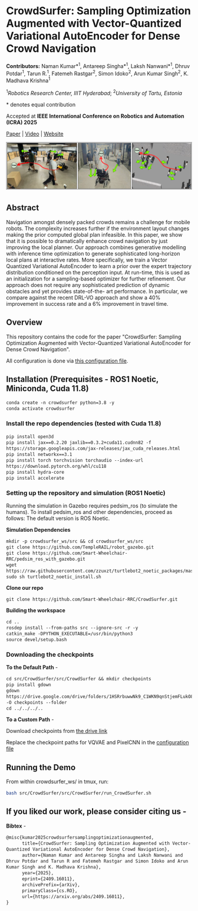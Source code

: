 # CrowdSurfer: Sampling Optimization Augmented with Vector-Quantized Variational AutoEncoder for Dense Crowd Navigation

**Contributors:** Naman Kumar*<sup>1</sup>, Antareep Singha*<sup>1</sup>, Laksh Nanwani\*<sup>1</sup>, Dhruv Potdar<sup>1</sup>, Tarun R.<sup>1</sup>, Fatemeh Rastgar<sup>2</sup>, Simon Idoko<sup>2</sup>, Arun Kumar Singh<sup>2</sup>, K. Madhava Krishna<sup>1</sup>

<sup>1</sup>_Robotics Research Center, IIIT Hyderabad_; <sup>2</sup>_University of Tartu, Estonia_

\* denotes equal contribution

Accepted at **IEEE International Conference on Robotics and Automation (ICRA) 2025**

[Paper](https://arxiv.org/abs/2409.16011) | [Video](https://youtu.be/BMDCYdxfaXM) | [Website](https://smart-wheelchair-rrc.github.io/CrowdSurfer-webpage/)

![teaser](./crowdsurfer.png)

## Abstract

Navigation amongst densely packed crowds remains a challenge for mobile robots. The complexity increases further if the environment layout changes making the prior computed global plan infeasible. In this paper, we show that it is possible to dramatically enhance crowd navigation by just improving the local planner. Our approach combines generative modelling with inference time optimization to generate sophisticated long-horizon local plans at interactive rates. More specifically, we train a Vector Quantized Variational AutoEncoder to learn a prior over the expert trajectory distribution conditioned on the perception input. At run-time, this is used as an initialization for a sampling-based optimizer for further refinement. Our approach does not require any sophisticated prediction of dynamic obstacles and yet provides state-of-the- art performance. In particular, we compare against the recent DRL-VO approach and show a 40% improvement in success rate and a 6% improvement in travel time.

## Overview

This repository contains the code for the paper "CrowdSurfer: Sampling Optimization Augmented with Vector-Quantized Variational AutoEncoder for Dense Crowd Navigation".

All configuration is done via [this configuration file](./src/CrowdSurfer/configuration/configuration.yaml).

## Installation (Prerequisites - ROS1 Noetic, Miniconda, Cuda 11.8)

```
conda create -n crowdsurfer python=3.8 -y
conda activate crowdsurfer
```

### Install the repo dependencies (tested with Cuda 11.8)
```
pip install open3d
pip install jax==0.2.20 jaxlib==0.3.2+cuda11.cudnn82 -f https://storage.googleapis.com/jax-releases/jax_cuda_releases.html
pip install networkx==3.1
pip install torch torchvision torchaudio --index-url https://download.pytorch.org/whl/cu118
pip install hydra-core
pip install accelerate
```

### Setting up the repository and simulation (ROS1 Noetic)

Running the simulation in Gazebo requires pedsim_ros (to simulate the humans).
To install pedsim_ros and other dependencies, proceed as follows:
The default version is ROS Noetic.

**Simulation Dependencies**
```
mkdir -p crowdsurfer_ws/src && cd crowdsurfer_ws/src
git clone https://github.com/TempleRAIL/robot_gazebo.git
git clone https://github.com/Smart-Wheelchair-RRC/pedsim_ros_with_gazebo.git
wget https://raw.githubusercontent.com/zzuxzt/turtlebot2_noetic_packages/master/turtlebot2_noetic_install.sh
sudo sh turtlebot2_noetic_install.sh
```

**Clone our repo**
```
git clone https://github.com/Smart-Wheelchair-RRC/CrowdSurfer.git
```

**Building the workspace**
```
cd ..
rosdep install --from-paths src --ignore-src -r -y
catkin_make -DPYTHON_EXECUTABLE=/usr/bin/python3
source devel/setup.bash
```

### Downloading the checkpoints
**To the Default Path** -
```
cd src/CrowdSurfer/src/CrowdSurfer && mkdir checkpoints
pip install gdown
gdown https://drive.google.com/drive/folders/1HSRrbuwwNk9_C1WKN9qnStjemFLukO8s -O checkpoints --folder
cd ../../../..
```

**To a Custom Path** -

Download checkpoints from [the drive link](https://drive.google.com/drive/folders/1HSRrbuwwNk9_C1WKN9qnStjemFLukO8s)

Replace the checkpoint paths for VQVAE and PixelCNN in the [configuration file](./src/CrowdSurfer/configuration/configuration.yaml)

## Running the Demo

From within crowdsurfer_ws/ in tmux, run:

```bash
bash src/CrowdSurfer/src/CrowdSurfer/run_CrowdSurfer.sh
```



## If you liked our work, please consider citing us -
**Bibtex** -
```
@misc{kumar2025crowdsurfersamplingoptimizationaugmented,
      title={CrowdSurfer: Sampling Optimization Augmented with Vector-Quantized Variational AutoEncoder for Dense Crowd Navigation}, 
      author={Naman Kumar and Antareep Singha and Laksh Nanwani and Dhruv Potdar and Tarun R and Fatemeh Rastgar and Simon Idoko and Arun Kumar Singh and K. Madhava Krishna},
      year={2025},
      eprint={2409.16011},
      archivePrefix={arXiv},
      primaryClass={cs.RO},
      url={https://arxiv.org/abs/2409.16011}, 
}
```
